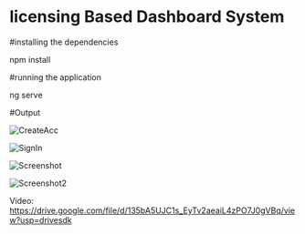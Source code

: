 licensing Based Dashboard System
============
#installing the dependencies

npm install

#running the application

ng serve

#Output

![CreateAcc](https://github.com/ShrutiGudmewar/licensing-Based-Dashboard/assets/116944253/76a5c199-f339-43bb-97e6-41861a194295)

![SignIn](https://github.com/ShrutiGudmewar/licensing-Based-Dashboard/assets/116944253/5b607d1e-4121-44f1-9b18-ab1b07164b74)


![Screenshot](https://github.com/ShrutiGudmewar/licensing-Based-Dashboard/assets/116944253/f1a7dc4c-b2df-40ff-9c9a-e4c45749edd6)

![Screenshot2](https://github.com/ShrutiGudmewar/licensing-Based-Dashboard/assets/116944253/2fded27b-a72a-405b-aae5-4d5efb6624af)


Video:
https://drive.google.com/file/d/135bA5UJC1s_EyTv2aeaiL4zPO7J0gVBq/view?usp=drivesdk
